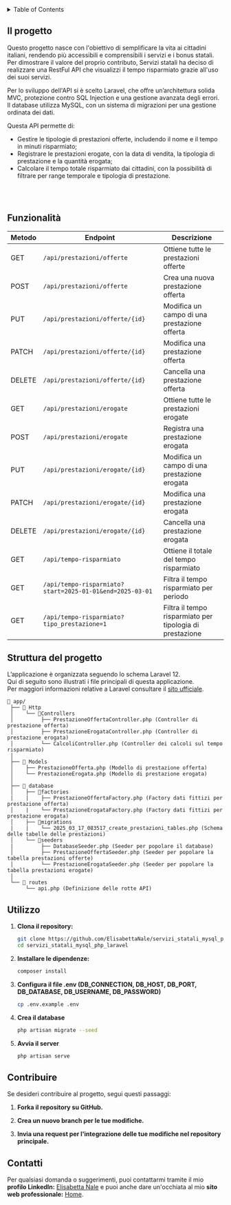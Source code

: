 <!-- TABLE OF CONTENTS -->
<details>
  <summary>Table of Contents</summary>
  <ol>
    <li><a href="#il-progetto">Il progetto: Servizi statali</a></li>
    <li><a href="#funzionalità">Funzionalità</a></li>
    <li><a href="#struttura-del-codice">Struttura del codice</a></li>
    <li><a href="#link-al-sito">Link</a></li>
    <li><a href="#utilizzo">Utilizzo</a></li>
    <li><a href="#contribuire">Contribuire</a></li>
    <li><a href="#contatti">Contatti</a></li>
  </ol>
</details>



<!-- IL PROGETTO -->
## Il progetto

Questo progetto nasce con l'obiettivo di semplificare la vita ai cittadini italiani, rendendo più accessibili
e comprensibili i servizi e i bonus statali. Per dimostrare il valore del proprio contributo, Servizi statali ha deciso di realizzare una 
RestFul API che visualizzi il tempo risparmiato grazie all'uso dei suoi servizi.<br>

Per lo sviluppo dell'API si è scelto Laravel, che offre un’architettura solida MVC, protezione contro SQL Injection e una
gestione avanzata degli errori. Il database utilizza MySQL, con un sistema di migrazioni per una gestione ordinata dei dati.<br>

Questa API permette di:

<ul>
    <li>Gestire le tipologie di prestazioni offerte, includendo il nome e il tempo in minuti risparmiato;</li>
    <li>Registrare le prestazioni erogate, con la data di vendita, la tipologia di prestazione e la quantità erogata;</li>
    <li>
        Calcolare il tempo totale risparmiato dai cittadini, con la possibilità di filtrare per range temporale 
        e tipologia di prestazione.
    </li>
</ul><br>

<br>


<!-- FUNZIONALITà -->
## Funzionalità

| Metodo  | Endpoint                                                   | Descrizione                                              |
|---------|------------------------------------------------------------|----------------------------------------------------------|
| GET     | `/api/prestazioni/offerte`                                 | Ottiene tutte le prestazioni offerte                     |
| POST    | `/api/prestazioni/offerte`                                 | Crea una nuova prestazione offerta                       |
| PUT     | `/api/prestazioni/offerte/{id}`                            | Modifica un campo di una prestazione offerta             |
| PATCH   | `/api/prestazioni/offerte/{id}`                            | Modifica una prestazione offerta                         |
| DELETE  | `/api/prestazioni/offerte/{id}`                            | Cancella una prestazione offerta                         |
| GET     | `/api/prestazioni/erogate`                                 | Ottiene tutte le prestazioni erogate                     |
| POST    | `/api/prestazioni/erogate`                                 | Registra una prestazione erogata                         |
| PUT     | `/api/prestazioni/erogate/{id}`                            |Modifica un campo di una prestazione erogata              |
| PATCH   | `/api/prestazioni/erogate/{id}`                            | Modifica una prestazione erogata                         |
| DELETE  | `/api/prestazioni/erogate/{id}`                            | Cancella una prestazione erogata                         | 
| GET     | `/api/tempo-risparmiato`                                   | Ottiene il totale del tempo risparmiato                  |
| GET     | `/api/tempo-risparmiato?start=2025-01-01&end=2025-03-01`   | Filtra il tempo risparmiato per periodo                  |
| GET     | `/api/tempo-risparmiato?tipo_prestazione=1`                | Filtra il tempo risparmiato per tipologia di prestazione |



<!-- Struttura -->
## Struttura del progetto

L’applicazione è organizzata seguendo lo schema Laravel 12. <br>
Qui di seguito sono illustrati i file principali di questa applicazione.<br>
Per maggiori informazioni relative a Laravel consultare il [sito ufficiale](https://laravel.com/).

```text
📁 app/ 
 ├── 📁 Http
 │    └── 📁Controllers
 │         ├── PrestazioneOffertaController.php (Controller di prestazione offerta)
 │         ├── PrestazioneErogataController.php (Controller di prestazione erogata)
 │         └── CalcoliController.php (Controller dei calcoli sul tempo risparmiato)
 │   
 ├── 📁 Models
 │    ├── PrestazioneOfferta.php (Modello di prestazione offerta)
 │    └── PrestazioneErogata.php (Modello di prestazione erogata)
 │
 ├── 📁 database
 │    ├── 📁factories
 |    |    ├── PrestazioneOffertaFactory.php (Factory dati fittizi per prestazione offerta)
 │    |    └── PrestazioneErogataFactory.php (Factory dati fittizi per prestazione erogata)
 │    ├── 📁migrations
 |    |    └── 2025_03_17_083517_create_prestazioni_tables.php (Schema delle tabelle delle prestazioni)   
 │    └── 📁seeders
 |         ├── DatabaseSeeder.php (Seeder per popolare il database)
 │         ├── PrestazioneOffertaSeeder.php (Seeder per popolare la tabella prestazioni offerte)
 │         └── PrestazioneErogataSeeder.php (Seeder per popolare la tabella prestazioni erogate)
 │   
 └── 📁 routes 
      └── api.php (Definizione delle rotte API)
```


<!-- UTILIZZO -->
## Utilizzo

1. **Clona il repository:**
    ```bash
    git clone https://github.com/ElisabettaNale/servizi_statali_mysql_php_laravel.git
    cd servizi_statali_mysql_php_laravel
    ```
2. **Installare le dipendenze:**
    ```bash
    composer install
    ```
3. **Configura il file .env (DB_CONNECTION, DB_HOST, DB_PORT, DB_DATABASE, DB_USERNAME, DB_PASSWORD)**
    ```bash
    cp .env.example .env
    ```
4. **Crea il database**
    ```bash
    php artisan migrate --seed
    ```
5. **Avvia il server**
    ```bash
    php artisan serve
    ```
    

<!-- CONTRIBUIRE -->
## Contribuire

Se desideri contribuire al progetto, segui questi passaggi: 

1. **Forka il repository su GitHub.**

2. **Crea un nuovo branch per le tue modifiche.**

3. **Invia una request per l'integrazione delle tue modifiche nel repository principale.**


<!-- CONTATTI -->
## Contatti

Per qualsiasi domanda o suggerimenti, puoi contattarmi tramite il mio **profilo LinkedIn:** [Elisabetta Nale](https://www.linkedin.com/in/elisabetta-nale/)
e puoi anche dare un'occhiata al mio **sito web professionale:** [Home](https://elisabettanale.github.io/index.html).
